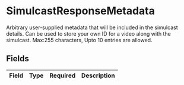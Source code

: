 # SimulcastResponseMetadata

Arbitrary user-supplied metadata that will be included in the simulcast details. Can be used to store your own ID for a video along with the simulcast. Max:255 characters, Upto 10 entries are allowed.


## Fields

| Field       | Type        | Required    | Description |
| ----------- | ----------- | ----------- | ----------- |